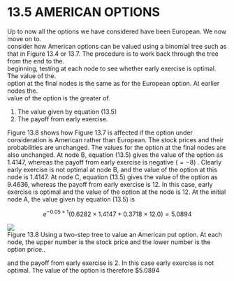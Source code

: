 # 13.5 AMERICAN OPTIONS  

Up to now all the options we have considered have been European. We now move on to.   
consider how American options can be valued using a binomial tree such as that in Figure 13.4 or 13.7. The procedure is to work back through the tree from the end to the.   
beginning, testing at each node to see whether early exercise is optimal. The value of the.   
option at the final nodes is the same as for the European option. At earlier nodes the.   
value of the option is the greater of.  

1. The value given by equation (13.5)   
2. The payoff from early exercise.  

Figure 13.8 shows how Figure 13.7 is affected if the option under consideration is American rather than European. The stock prices and their probabilities are unchanged. The values for the option at the final nodes are also unchanged. At node B, equation (13.5) gives the value of the option as 1.4147, whereas the payoff from early exercise is negative $(=-8)$ . Clearly early exercise is not optimal at node B, and the value of the option at this node is 1.4147. At node C, equation (13.5) gives the value of the option as 9.4636, whereas the payoff from early exercise is 12. In this case, early exercise is optimal and the value of the option at the node is 12. At the initial node A, the value given by equation (13.5) is  

$$
e^{-0.05\times1}(0.6282\times1.4147+0.3718\times12.0)=5.0894
$$  

![](4d988cc3988ef44ba9ca9688f1ddd83616cb4c6f0e8ab551faff6337f7f7125f.jpg)  
Figure 13.8 Using a two-step tree to value an American put option. At each node, the upper number is the stock price and the lower number is the option price..  

and the payoff from early exercise is 2. In this case early exercise is not optimal. The value of the option is therefore $\$5.0894$  
